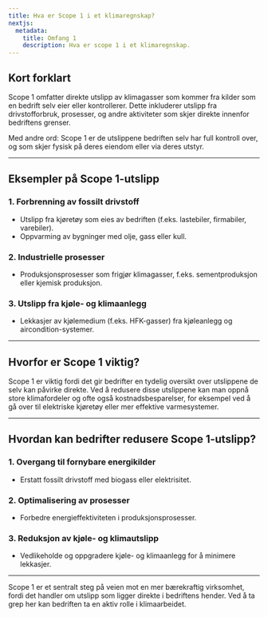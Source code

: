 ```yaml
---
title: Hva er Scope 1 i et klimaregnskap?
nextjs:
  metadata:
    title: Omfang 1
    description: Hva er scope 1 i et klimaregnskap.
---
```


## Kort forklart

Scope 1 omfatter direkte utslipp av klimagasser som kommer fra kilder som en bedrift selv eier eller kontrollerer. Dette inkluderer utslipp fra drivstofforbruk, prosesser, og andre aktiviteter som skjer direkte innenfor bedriftens grenser.

Med andre ord: Scope 1 er de utslippene bedriften selv har full kontroll over, og som skjer fysisk på deres eiendom eller via deres utstyr.

---

## Eksempler på Scope 1-utslipp

### 1. **Forbrenning av fossilt drivstoff**

- Utslipp fra kjøretøy som eies av bedriften (f.eks. lastebiler, firmabiler, varebiler).
- Oppvarming av bygninger med olje, gass eller kull.

### 2. **Industrielle prosesser**

- Produksjonsprosesser som frigjør klimagasser, f.eks. sementproduksjon eller kjemisk produksjon.

### 3. **Utslipp fra kjøle- og klimaanlegg**

- Lekkasjer av kjølemedium (f.eks. HFK-gasser) fra kjøleanlegg og aircondition-systemer.

---

## Hvorfor er Scope 1 viktig?

Scope 1 er viktig fordi det gir bedrifter en tydelig oversikt over utslippene de selv kan påvirke direkte. Ved å redusere disse utslippene kan man oppnå store klimafordeler og ofte også kostnadsbesparelser, for eksempel ved å gå over til elektriske kjøretøy eller mer effektive varmesystemer.

---

## Hvordan kan bedrifter redusere Scope 1-utslipp?

### 1. Overgang til fornybare energikilder

- Erstatt fossilt drivstoff med biogass eller elektrisitet.

### 2. Optimalisering av prosesser

- Forbedre energieffektiviteten i produksjonsprosesser.

### 3. Reduksjon av kjøle- og klimautslipp

- Vedlikeholde og oppgradere kjøle- og klimaanlegg for å minimere lekkasjer.

---

Scope 1 er et sentralt steg på veien mot en mer bærekraftig virksomhet, fordi det handler om utslipp som ligger direkte i bedriftens hender. Ved å ta grep her kan bedriften ta en aktiv rolle i klimaarbeidet.
